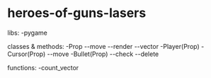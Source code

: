 # heroes-of-guns-lasers

libs:
-pygame

classes & methods:
-Prop
--move
--render
--vector
-Player(Prop)
-Cursor(Prop)
--move
-Bullet(Prop)
--check
--delete

functions:
-count_vector
